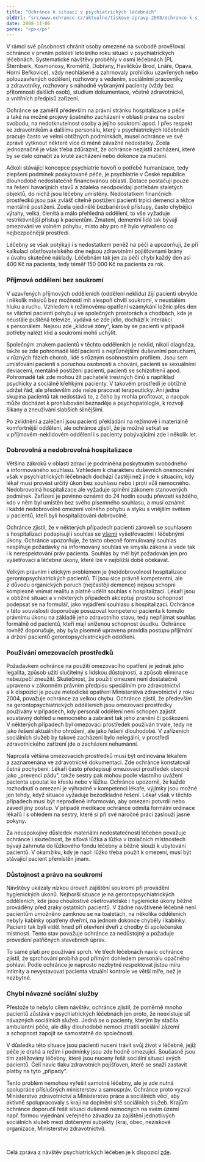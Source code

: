 ```yaml
---
title: "Ochránce k situaci v psychiatrických léčebnách"
oldUrl: "src/www.ochrance.cz/aktualne/tiskove-zpravy-2008/ochrance-k-situaci-v-psychiatrickych-lecebnach"
date: 2008-11-06
perex: "<p></p>"
---
```


<!-- imported from the old website -->

<p class="Nadpis1 perex">V rámci své působnosti chránit osoby omezené na svobodě prověřoval ochránce v prvním pololetí letošního roku situaci v psychiatrických léčebnách. Systematické návštěvy proběhly v osmi léčebnách (PL Šternberk, Kosmonosy, Kroměříž, Dobřany, Havlíčkův Brod, Lnáře, Opava, Horní Beřkovice), vždy neohlášeně a zahrnovaly prohlídku uzavřených nebo polouzavřených oddělení, rozhovory s vedením, sociálními pracovníky a zdravotníky, rozhovory s náhodně vybranými pacienty (vždy bez přítomnosti dalších osob), studium dokumentace, včetně zdravotnické, a vnitřních předpisů zařízení. </p><p class="Nadpis1">Ochránce se zaměřil především na právní stránku hospitalizace a péče a také na možné projevy špatného zacházení v oblasti práva na osobní svobodu, na nedotknutelnost osoby a jejího soukromí apod. I přes respekt ke zdravotníkům a dalšímu personálu, který v psychiatrických léčebnách pracuje často ve velmi obtížných podmínkách, musel ochránce ve své zprávě vytknout některé více či méně závažné nedostatky. Zcela jednoznačně je však třeba zdůraznit, že ochránce nezjistil zacházení, které by se dalo označit za kruté zacházení nebo dokonce za mučení.</p><p class="Normln-web">Ačkoli stávající koncepce psychiatrie hovoří o potřebě humanizace, tedy zlepšení podmínek poskytované péče, je psychiatrie v České republice dlouhodobě nedostatečně financovanou oblastí. Dotace postačují pouze na řešení havarijních stavů a zdaleka neodpovídají potřebám staletých objektů, do nichž jsou léčebny umístěny. Nedostatkem finančních prostředků jsou pak zvlášť citelně postiženi pacienti trpící demencí a těžce mentálně postižení. Zcela ojedinělé bezbariérové přístupy, často chybějící výtahy, velká, členitá a málo přehledná oddělení, to vše vyžaduje restriktivnější přístup k pacientům. Zmatení, dementní lidé tak bývají omezováni ve volném pohybu, místo aby pro ně bylo vytvořeno co nejbezpečnější prostředí.</p><p class="Normln-web">Léčebny se však potýkají i s nedostatkem peněž na péči a upozorňují, že při kalkulaci ošetřovatelského dne nejsou zdravotními pojišťovnami brány v úvahu skutečné náklady. Léčebnám tak jen za péči chybí každý den asi 400 Kč na pacienta, tedy téměř 150 000 Kč na pacienta za rok.</p><h3 class="Nadpis2">Příjmová oddělení bez soukromí</h3><p class="Normln-web">V uzavřených příjmových odděleních (oddělení neklidu) žijí pacienti obvykle i několik měsíců bez možnosti mít alespoň chvíli soukromí, v neustálém hluku a ruchu. Vzhledem k režimovému opatření uzamykání ložnic přes den se všichni pacienti pohybují ve společných prostorách a chodbách, kde je neustále puštěná televize, vydává se zde jídlo, dochází k interakci s personálem. Nejsou zde „klidové zóny“, kam by se pacienti v případě potřeby nalézt klid a soukromí mohli uchýlit.</p><p class="Normln-web">Společným znakem pacientů v těchto odděleních je neklid, nikoli diagnóza, takže se zde pohromadě léčí pacienti s nejrůznějšími duševními poruchami, v různých fázích chorob, lidé s různým osobnostním profilem. Jsou sem umisťování pacienti s poruchou osobnosti a chování, pacienti se sexuálními deviacemi, mentálně postižení pacienti, pacienti se schizofrenií apod. Pohromadě tak zde mohou žít pachatelé trestných činů s například psychicky a sociálně křehkými pacienty. V takovém prostředí je obtížné udržet řád, ale především zde nelze pracovat terapeuticky. Ani jedna skupina pacientů tak nedostává to, z čeho by mohla profitovat, a naopak může docházet k prohlubování beznaděje a psychopatologie, k rozvoji šikany a zneužívání slabších silnějšími.</p><p class="Normln-web">Po zklidnění a zaléčení jsou pacienti překládáni na režimově i materiálně komfortnější oddělení, ale ochránce zjistil, že je možné setkat se v příjmovém-neklidovém oddělení i s pacienty pobývajícími zde i několik let.</p><h3 class="Nadpis2">Dobrovolná a nedobrovolná hospitalizace</h3><p class="Normln-web">Většina zákroků v oblasti zdraví je podmíněna poskytnutím svobodného a informovaného souhlasu. Vzhledem k charakteru duševních onemocnění však v psychiatrických léčebnách dochází častěji než jinde k situacím, kdy lékař musí provést určitý úkon bez souhlasu nebo i proti vůli nemocného. Nedobrovolná hospitalizace ale vyžaduje splnění zákonem stanovených podmínek. Zařízení je povinno oznámit do 24 hodin soudu převzetí každého, kdo v něm byl umístěn bez svého písemného souhlasu, a musí oznámit i každé nedobrovolné omezení volného pohybu a styku s vnějším světem u pacientů, kteří byli hospitalizováni dobrovolně.</p><p class="Normln-web">Ochránce zjistil, že v některých případech pacienti zároveň se souhlasem s hospitalizací podepisují i souhlas se <span style="TEXT-DECORATION: underline">všemi</span> vyšetřovacími i léčebnými úkony. Ochránce upozorňuje, že takto obecně formulovaný souhlas nesplňuje požadavky na informovaný souhlas ve smyslu zákona a vede tak i k nerespektování práv pacienta. Souhlas by měl být požadován jen pro vyšetřovací a léčebné úkony, které lze v nejbližší době očekávat.</p><p class="Normln-web">Velkým právním i etickým problémem je (ne)dobrovolnost hospitalizace gerontopsychiatrických pacientů. Ti jsou sice právně kompetentní, ale z důvodu organických poruch (nejčastěji demence) nejsou schopni komplexně vnímat realitu a platně udělit souhlas s hospitalizací. Lékaři jsou v obtížné situaci a v některých případech akceptují prostou schopnost podepsat se na formulář, jako vyjádření souhlasu s hospitalizací. Ochránce v této souvislosti doporučuje posuzovat kompetenci pacienta k tomuto právnímu úkonu na základě jeho zdravotního stavu, tedy nepřijímat souhlas formálně od pacientů, kteří mají sníženou schopnost úsudku. Ochránce rovněž doporučuje, aby byla písemně upravena pravidla postupu přijímání a držení pacientů gerontopsychiatrických oddělení.</p><h3 class="Nadpis2">Používání omezovacích prostředků</h3><p class="Normln-web">Požadavkem ochránce na použití omezovacího opatření je jednak jeho legalita, způsob užití slučitelný s lidskou důstojností, a způsob eliminace nebezpečí zneužití. Skutečnost, že použití omezení není dostatečně upraveno v zákonném právním předpisu speciálním pro zdravotnictví a k dispozici je pouze metodické opatření Ministerstva zdravotnictví z roku 2004, považuje ochránce za velkou chybu. Ochránce zjistil, že především na gerontopsychiatrických odděleních jsou omezovací prostředky používány v případech, kdy personál oddělení není schopen zajistit soustavný dohled u nemocného a zabránit tak jeho zranění či poškození. V některých případech byl omezovací prostředek používán trvale, tedy ne jako řešení aktuálního ohrožení, ale jako řešení dlouhodobé. V zařízeních sociálních služeb by takové zacházení bylo nelegální, v prostředí zdravotnického zařízení jde o zacházení nehumánní.</p><p class="Normln-web">Naprostá většina omezovacích prostředků musí být ordinována lékařem a zaznamenána ve zdravotnické dokumentaci. Zde ochránce konstatoval četná pochybení. Lékaři často předepisují omezovací prostředek obecně jako „prevenci pádu“, takže sestry pak mohou podle vlastního uvážení pacienta upoutat ke křeslu nebo v lůžku. Ochránce upozornil, že každé rozhodnutí o omezení je výhradně v kompetenci lékaře, výjimky jsou možné jen tehdy, když situace vyžaduje bezodkladné řešení. Lékař však v těchto případech musí být neprodleně informován, aby omezení potvrdil nebo zavedl jiný postup. V případě medikace ochránce odmítá formální ordinace lékařů i s ohledem na sestry, které si při své náročné práci zaslouží jasné pokyny.</p><p class="Normln-web">Za neuspokojivý důsledek materiální nedostatečnosti léčeben považuje ochránce i skutečnost, že síťová lůžka a lůžka v izolačních místnostech bývají zahrnuta do lůžkového fondu léčebny a běžně slouží k ubytování pacientů. V okamžiku, kdy je např. lůžko třeba použít k omezení, musí být stávající pacient přemístěn jinam.</p><h3 class="Nadpis2">Důstojnost a právo na soukromí</h3><p class="Normln-web">Návštěvy ukázaly nízkou úroveň zajištění soukromí při provádění hygienických úkonů. Nejhorší situace je na gerontopsychiatrických odděleních, kde jsou choulostivé ošetřovatelské i hygienické úkony běžně prováděny před zraky ostatních pacientů. V žádné navštívené léčebně není pacientům umožněno zamknou se na toaletách, na několika odděleních nebyly kabinky opatřeny dveřmi, na jednom dokonce chyběly i kabinky. Pacienti tak byli vidět hned při otevření dveří z chodby či společenské místnosti. Tento stav považuje ochránce za nedůstojný a požaduje provedení patřičných stavebních úprav.</p><p class="Normln-web">To samé platí pro používání sprch. Ve třech léčebnách navíc ochránce zjistil, že sprchování probíhá pod přímým dohledem personálu opačného pohlaví. Podle ochránce je naprosto nezbytné respektovat jistou míru intimity a nevystavovat pacienta vizuální kontrole ve větší míře, než je nezbytné.</p><h3 class="Nadpis2">Chybí návazné sociální služby</h3><p class="Normln-web">Přestože to nebylo cílem návštěv, ochránce zjistil, že poměrně mnoho pacientů zůstává v psychiatrických léčebnách jen proto, že neexistuje síť návazných sociálních služeb. Jedná se o pacienty, kterým by stačila ambulantní péče, ale díky dlouhodobé nemoci ztratili sociální zázemí a schopnost zapojit se samostatně do společnosti.</p><p class="Normln-web">V důsledku této situace jsou pacienti nuceni trávit svůj život v léčebně, jejíž péče je drahá a režim i podmínky jsou zde hodně omezující. Současně jsou tím zatěžovány léčebny, které jsou nuceny řešit sociální situaci svých pacientů. Čelí navíc tlaku zdravotních pojišťoven, které se snaží zastavit platby na tyto „případy“.</p><p class="Normln-web">Tento problém nemohou vyřešit samotné léčebny, ale je zde nutná spolupráce příslušných ministerstev a samospráv. Ochránce proto vyzval Ministerstvo zdravotnictví a Ministerstvo práce a sociálních věcí, aby aktivně spolupracovaly s kraji na doplnění sítě sociálních služeb. Krajům ochránce doporučil řešit situaci duševně nemocných na svém území např. formou vyjednání veřejného závazku za zajištění jednotlivých sociálních služeb mezi dotčenými subjekty (kraj, obec, neziskové organizace, Ministerstvo zdravotnictví).</p><p class="Normln"> </p><p class="Normln">Celá zpráva z návštěv psychiatrických léčeben je k dispozici <a href="https://www.ochrance.cz/ochrana-osob-omezenych-na-svobode/zdravotnicka-zarizeni/psychiatricke-lecebny/zprava-z-navstev-psychiatrickych-leceben/">zde</a>.</p>
